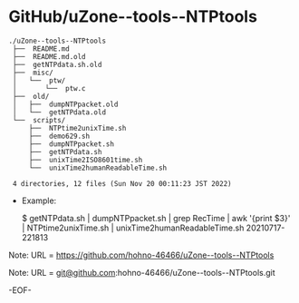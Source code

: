 # GitHub/uZone--tools--NTPtools

    ./uZone--tools--NTPtools
     ├──  README.md
     ├──  README.md.old
     ├──  getNTPdata.sh.old
     ├──  misc/
     │   └──  ptw/
     │       └──  ptw.c
     ├──  old/
     │   ├──  dumpNTPpacket.old
     │   └──  getNTPdata.old
     └──  scripts/
         ├──  NTPtime2unixTime.sh
         ├──  demo629.sh
         ├──  dumpNTPpacket.sh
         ├──  getNTPdata.sh
         ├──  unixTime2ISO8601time.sh
         └──  unixTime2humanReadableTime.sh
     
     4 directories, 12 files (Sun Nov 20 00:11:23 JST 2022)


* Example: 

    $ getNTPdata.sh | dumpNTPpacket.sh  | grep RecTime | awk '{print $3}' | NTPtime2unixTime.sh  | unixTime2humanReadableTime.sh 
      20210717-221813

Note: URL = https://github.com/hohno-46466/uZone--tools--NTPtools

Note: URL = git@github.com:hohno-46466/uZone--tools--NTPtools.git

-EOF-
